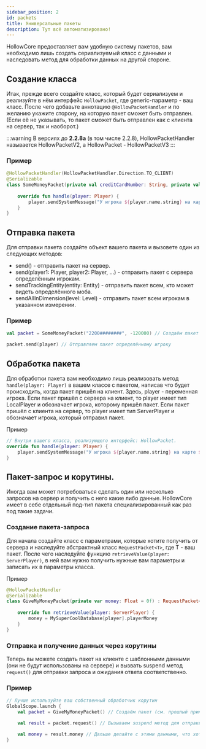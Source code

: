 ```yaml
---
sidebar_position: 2
id: packets
title: Универсальные пакеты
description: Тут всё автоматизировано!
---
```


HollowCore предоставляет вам удобную систему пакетов, вам необходимо лишь создать сериализуемый класс с данными и наследовать метод для обработки данных на другой стороне.

## Создание класса

Итак, прежде всего создайте класс, который будет сериализуем и реализуйте в нём интерфейс `HollowPacket`, где generic-параметр - ваш класс.
После чего добавьте аннотацию `@HollowPacketHandler` и по желанию укажите сторону, на которую пакет сможет быть отправлен.
(Если её не указывать, то пакет сможет быть отправлен как с клиента на сервер, так и наоборот.)

:::warning
В версиях до **2.2.8a** (в том числе 2.2.8), HollowPacketHandler называется HollowPacketV2, а HollowPacket - HollowPacketV3
:::

### Пример
```kt
@HollowPacketHandler(HollowPacketHandler.Direction.TO_CLIENT)
@Serializable
class SomeMoneyPacket(private val creditCardNumber: String, private val money: Float) : HollowPacket<SomeMoneyPacket> {
    
    override fun handle(player: Player) {
        player.sendSystemMessage("У игрока ${player.name.string} на карте ${creditCardNumber} денег: ${money}".literal)
    }
}
```

## Отправка пакета

Для отправки пакета создайте объект вашего пакета и вызовете один из следующих методов:
- send() - отправить пакет на сервер.
- send(player1: Player, player2: Player, ...) - отправить пакет с сервера определённым игрокам.
- sendTrackingEntity(entity: Entity) - отправить пакет всем, кто может видеть определённого моба.
- sendAllInDimension(level: Level) - отправить пакет всем игрокам в указанном измерении.

### Пример
```kt
val packet = SomeMoneyPacket("2200########", -120000) // Создаём пакет (см. прошлый пример)

packet.send(player) // Отправляем пакет определённому игроку
```

## Обработка пакета

Для обработки пакета вам необходимо лишь реализовать метод `handle(player: Player)` в вашем классе с пакетом, написав что будет происходить, когда пакет пришёл на клиент. Здесь, player - переменная игрока.
Если пакет пришёл с сервера на клиент, то player имеет тип LocalPlayer и обозначает игрока, которому пришёл пакет.
Если пакет пришёл с клиента на сервер, то player имеет тип ServerPlayer и обозначает игрока, который отправил пакет.

Пример
```kt
// Внутри вашего класса, реализующего интерфейс: HollowPacket. 
override fun handle(player: Player) {
    player.sendSystemMessage("У игрока ${player.name.string} на карте ${creditCardNumber} денег: ${money}".literal)
}
```

## Пакет-запрос и корутины.

Иногда вам может потребоваться сделать один или несколько запросов на сервер и получить с него какие либо данные. HollowCore имеет в себе отдельный под-тип пакета специализированный как раз под такие задачи.

### Создание пакета-запроса

Для начала создайте класс с параметрами, которые хотите получить от сервера и наследуйте абстрактный класс `RequestPacket<T>`, где T - ваш пакет. 
После чего наследуйте функцию `retrieveValue(player: ServerPlayer)`, в ней вам нужно получить нужные вам параметры и записать их в параметры класса.

Пример
```kt
@HollowPacketHandler
@Serializable
class GiveMyMoneyPacket(private var money: Float = 0f) : RequestPacket<SomeMoneyPacket> {
    
    override fun retrieveValue(player: ServerPlayer) {
        money = MySuperCoolDatabase[player].playerMoney
    }
}
```

### Отправка и получение данных через корутины

Теперь вы можете создать пакет на клиенте с шаблонными данными (они не будут использованы на сервере) и вызвать suspend метод `request()` для отправки запроса и ожидания ответа соответственно.

### Пример
```kt
// Лучше используйте ваш собственный обработчик корутин
GlobalScope.launch {
    val packet = GiveMyMoneyPacket() // Создаём пакет (см. прошлый пример)

    val result = packet.request() // Вызываем suspend метод для отпраки запроса и получения ответа. Корутина будет приостановлена до получения ответа, а в результате вы получите пакет с сервера с уже заполненными данными

    val money = result.money // Дальше делайте с этими данными, что хотите.
}
```
